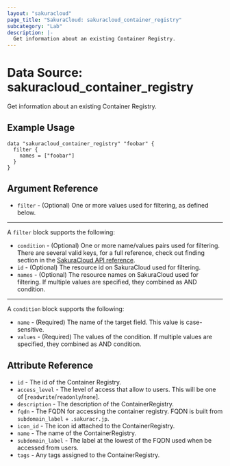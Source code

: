 ```yaml
---
layout: "sakuracloud"
page_title: "SakuraCloud: sakuracloud_container_registry"
subcategory: "Lab"
description: |-
  Get information about an existing Container Registry.
---
```


# Data Source: sakuracloud_container_registry

Get information about an existing Container Registry.

## Example Usage

```hcl
data "sakuracloud_container_registry" "foobar" {
  filter {
    names = ["foobar"]
  }
}
```
## Argument Reference

* `filter` - (Optional) One or more values used for filtering, as defined below.


---

A `filter` block supports the following:

* `condition` - (Optional) One or more name/values pairs used for filtering. There are several valid keys, for a full reference, check out finding section in the [SakuraCloud API reference](https://developer.sakura.ad.jp/cloud/api/1.1/).
* `id` - (Optional) The resource id on SakuraCloud used for filtering.
* `names` - (Optional) The resource names on SakuraCloud used for filtering. If multiple values ​​are specified, they combined as AND condition.

---

A `condition` block supports the following:

* `name` - (Required) The name of the target field. This value is case-sensitive.
* `values` - (Required) The values of the condition. If multiple values ​​are specified, they combined as AND condition.


## Attribute Reference

* `id` - The id of the Container Registry.
* `access_level` - The level of access that allow to users. This will be one of [`readwrite`/`readonly`/`none`].
* `description` - The description of the ContainerRegistry.
* `fqdn` - The FQDN for accessing the container registry. FQDN is built from `subdomain_label` + `.sakuracr.jp`.
* `icon_id` - The icon id attached to the ContainerRegistry.
* `name` - The name of the ContainerRegistry.
* `subdomain_label` - The label at the lowest of the FQDN used when be accessed from users.
* `tags` - Any tags assigned to the ContainerRegistry.




